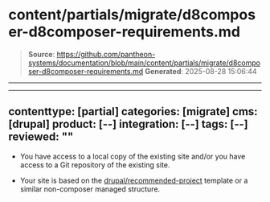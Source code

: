 # content/partials/migrate/d8composer-d8composer-requirements.md

> **Source**: https://github.com/pantheon-systems/documentation/blob/main/content/partials/migrate/d8composer-d8composer-requirements.md
> **Generated**: 2025-08-28 15:06:44

---

---
contenttype: [partial]
categories: [migrate]
cms: [drupal]
product: [--]
integration: [--]
tags: [--]
reviewed: ""
---

- You have access to a local copy of the existing site and/or you have access to a Git repository of the existing site.

- Your site is based on the [drupal/recommended-project]() template or a similar non-composer managed structure.
